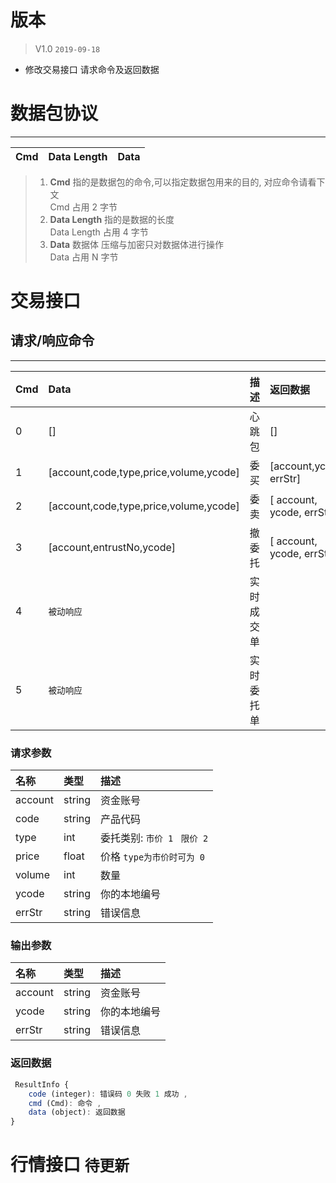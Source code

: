  
<!-- 撮合交易接口
--- -->

# 版本
> V1.0 `2019-09-18`
+ 修改交易接口 请求命令及返回数据
 

# 数据包协议
---
Cmd|Data Length|Data
-|-|-

> 1. **Cmd** 指的是数据包的命令,可以指定数据包用来的目的, 对应命令请看下文<br>
    Cmd 占用 2 字节
> 2. **Data Length** 指的是数据的长度<br> Data Length 占用 4 字节 
> 3. **Data** 数据体 压缩与加密只对数据体进行操作<br> Data 占用 N 字节


# 交易接口
 
## 请求/响应命令
---

Cmd|Data|描述|返回数据
:---|:--- |:--- |:--
0  |[]|心跳包|[]
1  |[account,code,type,price,volume,ycode]|委买|[account,ycode, errStr]
2  |[account,code,type,price,volume,ycode]|委卖|[ account, ycode, errStr]
3  |[account,entrustNo,ycode]|撤委托|[ account, ycode, errStr]
4  |`被动响应`|实时成交单|
5  |`被动响应`|实时委托单|


### 请求参数

名称|	类型|	描述
:---|:-|:-
account|string|资金账号
code|string|产品代码
type|int| 委托类别: `市价 1` ` 限价 2` 
price|float|价格 `type为市价时可为 0`
volume|int|数量
ycode|string|你的本地编号
errStr|string|错误信息

### 输出参数

 名称|	类型|	描述
:---|:-|:-
account|string|资金账号
ycode|string|你的本地编号
errStr|string|错误信息

### 返回数据
``` js
 ResultInfo {
    code (integer): 错误码 0 失败 1 成功 ,
    cmd (Cmd): 命令 , 
    data (object): 返回数据
}
```

# 行情接口 `待更新`

 
